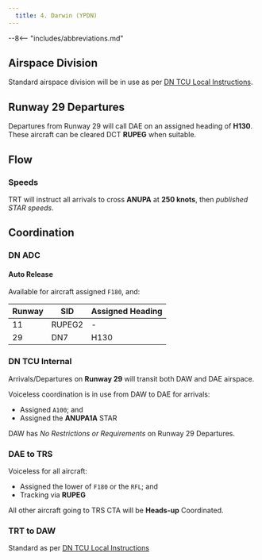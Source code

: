 ```yaml
---
  title: 4. Darwin (YPDN)
---
```


--8<-- "includes/abbreviations.md"

## Airspace Division
Standard airspace division will be in use as per [DN TCU Local Instructions](../../../../../../terminal/darwin/#airspace-division).

## Runway 29 Departures
Departures from Runway 29 will call DAE on an assigned heading of **H130**. These aircraft can be cleared DCT **RUPEG** when suitable.

## Flow
### Speeds
TRT will instruct all arrivals to cross **ANUPA** at **250 knots**, then *published STAR speeds*.

## Coordination
### DN ADC
#### Auto Release
Available for aircraft assigned `F180`, and:

| Runway | SID | Assigned Heading |
| ---------- | --- | --- |
| 11  | RUPEG2 | - |
| 29  | DN7 | H130 |

### DN TCU Internal
Arrivals/Departures on **Runway 29** will transit both DAW and DAE airspace.

Voiceless coordination is in use from DAW to DAE for arrivals:

  - Assigned `A100`; and  
  - Assigned the **ANUPA1A** STAR

DAW has *No Restrictions or Requirements* on Runway 29 Departures.

### DAE to TRS
Voiceless for all aircraft:

- Assigned the lower of `F180` or the `RFL`; and  
- Tracking via **RUPEG**

All other aircraft going to TRS CTA will be **Heads-up** Coordinated.

### TRT to DAW
Standard as per [DN TCU Local Instructions](../../../../../../terminal/darwin/#arrivals)